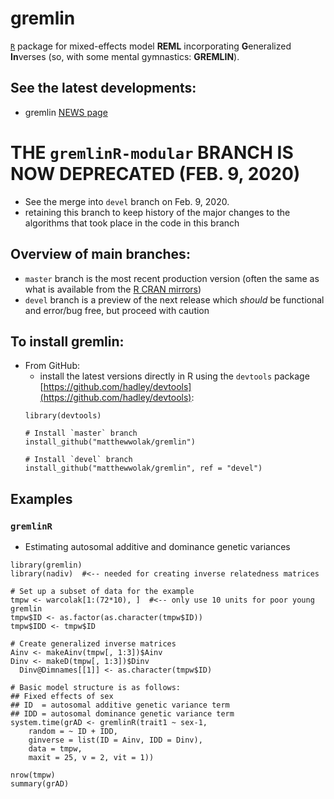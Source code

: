 # gremlin <!-- [![](http://www.r-pkg.org/badges/version/nadiv)](https://cran.r-project.org/package=nadiv) [![](http://cranlogs.r-pkg.org/badges/grand-total/nadiv)](http://cranlogs.r-pkg.org/badges/grand-total/nadiv) -->

[`R`](https://cran.r-project.org/) package for mixed-effects model **REML** incorporating **G**eneralized **In**verses (so, with some mental gymnastics: **GREMLIN**).


## See the latest developments:
 - gremlin [NEWS page](https://github.com/matthewwolak/gremlin/blob/master/NEWS.md)


# THE `gremlinR-modular` BRANCH IS NOW DEPRECATED (FEB. 9, 2020)
  - See the merge into `devel` branch on Feb. 9, 2020.
  - retaining this branch to keep history of the major changes to the algorithms that took place in the code in this branch










## Overview of main branches:
  - `master` branch is the most recent production version (often the same as what is available from the [R CRAN mirrors](https://cran.r-project.org/))
  - `devel` branch is a preview of the next release which *should* be functional and error/bug free, but proceed with caution

## To install gremlin:
<!--
 - From [R](https://CRAN.R-project.org/):
   - see the package page for the latest release of [gremlin on CRAN](https://CRAN.R-project.org/package=gremlin) where you can download the source.
   - install the latest release of the package directly in R:
   ```R
   install.packages("gremlin")
   ```
   then select your favorite [CRAN mirror](https://CRAN.R-project.org/)
-->   
 - From GitHub:
   - install the latest versions directly in R using the `devtools` package [https://github.com/hadley/devtools](https://github.com/hadley/devtools):
   ```
   library(devtools)

   # Install `master` branch
   install_github("matthewwolak/gremlin")
   
   # Install `devel` branch
   install_github("matthewwolak/gremlin", ref = "devel")
   ```

## Examples

### `gremlinR`
  - Estimating autosomal additive and dominance genetic variances
```
library(gremlin)
library(nadiv)  #<-- needed for creating inverse relatedness matrices

# Set up a subset of data for the example
tmpw <- warcolak[1:(72*10), ]  #<-- only use 10 units for poor young gremlin
tmpw$ID <- as.factor(as.character(tmpw$ID))
tmpw$IDD <- tmpw$ID

# Create generalized inverse matrices
Ainv <- makeAinv(tmpw[, 1:3])$Ainv
Dinv <- makeD(tmpw[, 1:3])$Dinv
  Dinv@Dimnames[[1]] <- as.character(tmpw$ID)

# Basic model structure is as follows:
## Fixed effects of sex
## ID  = autosomal additive genetic variance term
## IDD = autosomal dominance genetic variance term
system.time(grAD <- gremlinR(trait1 ~ sex-1,
	random = ~ ID + IDD,
	ginverse = list(ID = Ainv, IDD = Dinv),
	data = tmpw,
	maxit = 25, v = 2, vit = 1))

nrow(tmpw)
summary(grAD)
```
